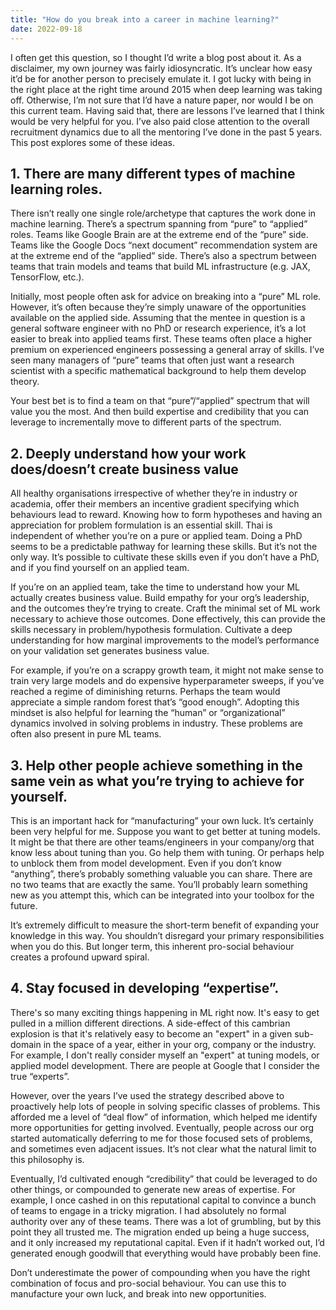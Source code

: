 ```yaml
---
title: "How do you break into a career in machine learning?"
date: 2022-09-18
---
```


I often get this question, so I thought I’d write a blog post about it. As a disclaimer, my own journey was fairly idiosyncratic. It’s unclear how easy it’d be for another person to precisely emulate it. I got lucky with being in the right place at the right time around 2015 when deep learning was taking off. Otherwise, I’m not sure that I’d have a nature paper, nor would I be on this current team. Having said that, there are lessons I’ve learned that I think would be very helpful for you. I’ve also paid close attention to the overall recruitment dynamics due to all the mentoring I’ve done in the past 5 years. This post explores some of these ideas.

## 1. There are many different types of machine learning roles.

There isn’t really one single role/archetype that captures the work done in machine learning. There’s a spectrum spanning from “pure” to “applied” roles. Teams like Google Brain are at the extreme end of the “pure” side. Teams like the Google Docs “next document” recommendation system are at the extreme end of the “applied” side. There’s also a spectrum between teams that train models and teams that build ML infrastructure (e.g. JAX, TensorFlow, etc.).

Initially, most people often ask for advice on breaking into a “pure” ML role. However, it’s often because they’re simply unaware of the opportunities available on the applied side. Assuming that the mentee in question is a general software engineer with no PhD or research experience, it’s a lot easier to break into applied teams first. These teams often place a higher premium on experienced engineers possessing a general array of skills. I’ve seen many managers of “pure” teams that often just want a research scientist with a specific mathematical background to help them develop theory.

Your best bet is to find a team on that “pure”/“applied” spectrum that will value you the most. And then build expertise and credibility that you can leverage to incrementally move to different parts of the spectrum.

## 2. Deeply understand how your work does/doesn’t create business value
All healthy organisations irrespective of whether they’re in industry or academia, offer their members an incentive gradient specifying which behaviours lead to reward. Knowing how to form hypotheses and having an appreciation for problem formulation is an essential skill. Thai is independent of whether you’re on a pure or applied team. Doing a PhD seems to be a predictable pathway for learning these skills. But it’s not the only way. It’s possible to cultivate these skills even if you don’t have a PhD, and if you find yourself on an applied team.

If you’re on an applied team, take the time to understand how your ML actually creates business value. Build empathy for your org’s leadership, and the outcomes they’re trying to create. Craft the minimal set of ML work necessary to achieve those outcomes. Done effectively, this can provide the skills necessary in problem/hypothesis formulation. Cultivate a deep understanding for how marginal improvements to the model’s performance on your validation set generates business value.

For example, if you’re on a scrappy growth team, it might not make sense to train very large models and do expensive hyperparameter sweeps, if you’ve reached a regime of diminishing returns. Perhaps the team would appreciate a simple random forest that’s “good enough”.
Adopting this mindset is also helpful for learning the “human” or “organizational” dynamics involved in solving problems in industry. These problems are often also present in pure ML teams.

## 3. Help other people achieve something in the same vein as what you’re trying to achieve for yourself.
This is an important hack for “manufacturing” your own luck. It’s certainly been very helpful for me. Suppose you want to get better at tuning models. It might be that there are other teams/engineers in your company/org that know less about tuning than you. Go help them with tuning. Or perhaps help to unblock them from model development. Even if you don’t know “anything”, there’s probably something valuable you can share. There are no two teams that are exactly the same. You’ll probably learn something new as you attempt this, which can be integrated into your toolbox for the future.

It’s extremely difficult to measure the short-term benefit of expanding your knowledge in this way. You shouldn’t disregard your primary responsibilities when you do this. But longer term, this inherent pro-social behaviour creates a profound upward spiral.

## 4. Stay focused in developing “expertise”.
There's so many exciting things happening in ML right now. It's easy to get pulled in a million different directions. A side-effect of this cambrian explosion is that it's relatively easy to become an "expert" in a given sub-domain in the space of a year, either in your org, company or the industry. For example, I don't really consider myself an "expert" at tuning models, or applied model development. There are people at Google that I consider the true “experts”. 

However, over the years I’ve used the strategy described above to proactively help lots of people in solving specific classes of problems. This afforded me a level of “deal flow” of information, which helped me identify more opportunities for getting involved. Eventually, people across our org started automatically deferring to me for those focused sets of problems, and sometimes even adjacent issues. It’s not clear what the natural limit to this philosophy is.

Eventually, I’d cultivated enough “credibility” that could be leveraged to do other things, or compounded to generate new areas of expertise. For example, I once cashed in on this reputational capital to convince a bunch of teams to engage in a tricky migration. I had absolutely no formal authority over any of these teams. There was a lot of grumbling, but by this point they all trusted me. The migration ended up being a huge success, and it only increased my reputational capital. Even if it hadn’t worked out, I’d generated enough goodwill that everything would have probably been fine.

Don’t underestimate the power of compounding when you have the right combination of focus and pro-social behaviour. You can use this to manufacture your own luck, and break into new opportunities.
